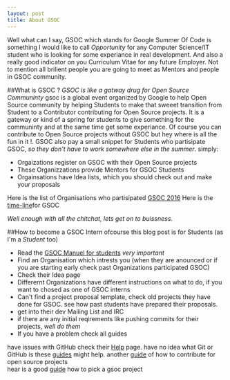 ```yaml
---
layout: post
title: About GSOC
---
```

Well what can I say, GSOC which stands for Google Summer Of Code is something I would like to call *Opportunity* for any Computer Science/IT student who is looking for some experiance in real development. And also a really good indicator on you Curriculum Vitae for any future Employer. Not to mention all brilient people you are going to meet as Mentors and people in GSOC community.

##What is GSOC ?
*GSOC is like a gatway drug for Open Source Communinty*
gsoc is a global event organized by Google to help Open Source community by helping Students to make that sweeet transition from Student to a Contributor contributing for Open Source projects. It is a gateway or kind of a spring for students to give something for the communinty and at the same time get some experiance. Of course you can contribute to Open Source projects without GSOC but hey where is all the fun in it !. GSOC also pay a small snippet for Students who partisipate GSOC, *so they don't have to work somewhere else in the summer*. simply:

* Orgaizations register on GSOC with their Open Source projects
* These Organizzations provide Mentors for GSOC Students
* Orgainsations have Idea lists, which you should check out and make your proposals

Here is the list of Organisations who partisipated [GSOC 2016](https://summerofcode.withgoogle.com/archive/2016/organizations/) 
Here is the [time-line](https://summerofcode.withgoogle.com/how-it-works/)for GSOC

*Well enough with all the chitchat, lets get on to buissness.*

##How to become a GSOC Intern
ofcourse this blog post is for Students (as I'm a *Student* too)

* Read the [GSOC Manuel for students](https://developers.google.com/open-source/gsoc/resources/manual) *very important*
* Find an Organisation which intrests you (when they are anounced or if you are starting early check past Organizations participated GSOC)
* Check their Idea page
* Differernt Organizations have different instructions on what to do, if you want to chosed as one of GSOC interns 
* Can't find a project proposal template, check old projects they have done for GSOC. see how past students have prepared their proposals.
* get into their dev Mailing List and IRC
* if there are any initial reqirements like pushing commits for their projects, *well do them*
* If you have a problem check all guides 

have issues with GitHub check their [Help](https://help.github.com/) page.
have no idea what Git or GitHub is these [guides](https://guides.github.com/) might help.
another [guide](https://egghead.io/courses/how-to-contribute-to-an-open-source-project-on-github) of how to contribute for open source projects  
hear is a good [guide](https://www.quora.com/How-should-one-select-a-project-for-GSoC/answer/Aditya-Chaturvedi-3) how to pick a gsoc project 
